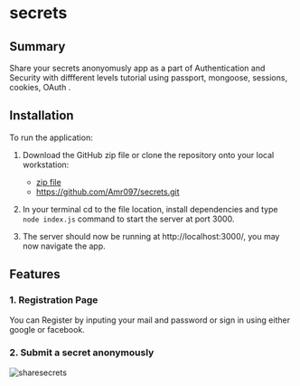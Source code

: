 # secrets

## Summary

Share your secrets anonyomusly app as a part of Authentication and Security with diffferent levels tutorial using passport, mongoose, sessions, cookies, OAuth .

## Installation

To run the application:

 1. Download the GitHub zip file or clone the repository onto your local workstation:
    - [zip file](https://github.com/Amr097/secrets/archive/master.zip)
    - https://github.com/Amr097/secrets.git
    
 2. In your terminal cd to the file location, install dependencies and type `node index.js` command to start the server at port 3000.
 
 3. The server should now be running at http://localhost:3000/, you may now navigate the app.
 
 ## Features

### 1. Registration Page

You can Register by inputing your mail and password or sign in using either google or facebook.

### 2. Submit a secret anonymously
![sharesecrets](https://user-images.githubusercontent.com/107508295/181660841-c943ede1-854e-48ad-afad-50880c5a6dc0.PNG)

